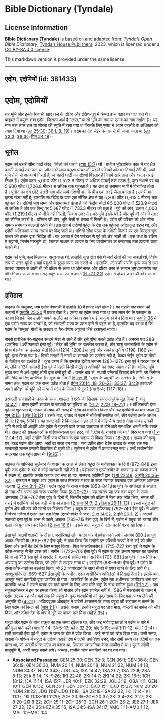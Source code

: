 # Bible Dictionary (Tyndale)

## License Information

**Bible Dictionary (Tyndale)** is based on and adapted from: _Tyndale Open Bible Dictionary_, [Tyndale House Publishers](https://tyndaleopenresources.com/), 2023, which is licensed under a [CC BY-SA 4.0 license](https://creativecommons.org/licenses/by-sa/4.0/legalcode.en).

This markdown version is provided under the same license.



--------------------------------

## एदोम, एदोमियों (id: 381433)

एदोम, एदोमियों
==============

यह भूमि और इसके निवासी खारे ताल के दक्षिण और दक्षिण\-पूर्व में स्थित उच्च पठार पर पाए जाते थे। बाइबल में प्रयुक्त शब्द एदोम, जिसका अर्थ है "लाल," या तो भूमि का नाम या एसाव का नाम दर्शाता है। यह नाम उस लाल दाल या शोरबा की स्मृति में रखा गया था जिसके लिए एसाव ने अपने पहलौठे के अधिकार को त्याग दिया था ([उत 25:30](https://ref.ly/Gen25:30); [36:1, 8, 19](https://ref.ly/Gen36:1,Gen36:8,Gen36:19))। एदोम का देश सेईर के नाम से भी जाना जाता था ([उत 32:3](https://ref.ly/Gen32:3); [36:30](https://ref.ly/Gen36:30); [गिन 24:18](https://ref.ly/Num24:18))।

भूगोल
-----

एदोम की उत्तरी सीमा वादी जेरेद, "विलो की धारा" ([यशा 15:7](https://ref.ly/Isa15:7)) थी। प्राचीन भूवैज्ञानिक काल में यह क्षेत्र काफी ऊंचाई तक उठा था, और गहरे लाल बलुआ पत्थर की चट्टानें पश्चिमी ओर पर दिखाई देती थीं, जहां भूमि तेजी से अराबा में गिरती है, जो गहरी घाटी का दक्षिणी विस्तार है जिसमें खारे ताल और यरदन तराई स्थित हैं। एदोम पठार 5,000 फीट (1,523\.9 मीटर) से अधिक ऊंचाई तक उठता है, कुछ स्थानों पर यह 5,600 फीट (1,706\.8 मीटर) से अधिक तक पहुंचता है। यह क्षेत्र दो असमान भागों में विभाजित होता है। पूनोन का क्षेत्र छोटे उत्तरी भाग और लम्बे दक्षिणी भाग के बीच एक तराई जैसा बनाता है। उत्तरी भाग इतना ऊंचा नहीं है, हालांकि राधदियेह के पास एक सीमित क्षेत्र में यह 5,300 फीट (1,615\.4 मीटर) तक पहुंचता है। दक्षिणी भाग लम्बा और सामान्यतः ऊंचा है, जो केंद्रीय चोटी में 5,000 फीट (1,523\.9 मीटर) से अधिक है और एक बिन्दु पर 5,687 फीट (1,733\.3 मीटर) को छूता है। पूर्व की ओर, ढलान 4,000 फीट (1,219\.1 मीटर) से नीचे नहीं गिरती, सिवाय उत्तर में। मरूभूमि इसके परे है और पूर्व की ओर विस्तार को सीमित करती है। पश्चिम की ओर, भूमि तेजी से अराबा में गिरती है। एदोम की पश्चिम की ओर सीमा समय\-समय पर बदलती रहती थी। इस क्षेत्र में दक्षिणी यहूदा के देश तक पहुंचना अपेक्षाकृत सहज था, और एदोमी अतिक्रमण समय\-समय पर किए जाते थे। दक्षिणी सीमा पठार के दक्षिणी किनारे पर एक विस्तृत चूना पत्थर की ढलान द्वारा चिह्नित थी। यह अराबा में ऐन घारंडल से पूर्व की ओर जाती थी। इस बाधा के दक्षिण में चट्टानी, निर्जन मरूभूमि थी, जिसके माध्यम से व्यापार के लिए एस्योनगेबेर के बन्दरगाह तक व्यापारी यात्रा करते थे।

एदोम की भूमि, कुल मिलाकर, अनुपजाऊ थी, हालांकि कुछ क्षेत्र ऐसे थे जहाँ खेती की जा सकती थी, विशेष रूप से उत्तर\-पूर्व में। यहाँ पशुओं के झुण्ड चराए जा सकते थे। हालांकि, एदोम की संपत्ति मुख्य रूप से उस कारवां व्यापार से आती थी जो दक्षिण से आता था और भारत और दक्षिण अरब से सामान भूमध्यसागरीय तट और मिस्र तक लाता था। महत्वपूर्ण राजा का राजमार्ग ([गिन 21:22](https://ref.ly/Num21:22)) एदोम से होकर उत्तर की ओर जाता था।

इतिहास
------

बाइबल के अनुसार, नाम एदोम वंशावली में [उत्पत्ति 10](https://ref.ly/Gen10:1-Gen10:32) में प्रकट नहीं होता है। यह पहली बार एसाव की कहानी में [उत्पत्ति 25:30](https://ref.ly/Gen25:30) में प्रकट होता है। एसाव को एदोम कहा गया था उस लाल रंग के पकवान के कारण जिसके लिए उन्होंने अपने पहलौठे का अधिकार अपने भाई, याकूब को बेच दिया था। [उत्पत्ति 36](https://ref.ly/Gen36:1-Gen36:43) में एक एदोम राज्य का सन्दर्भ है, जो इस्राएली राज्य के प्रकट होने से पहले का है, हालांकि यह सम्भव है कि एदोम के "प्रमुख" गोत्रों के सरदार या गैर\-वंशीय अगुए थे जैसे इस्राएली न्यायी।

सबसे प्रारंभिक गैर\-बाइबल सन्दर्भ मिस्र से आते हैं और इसे पुष्टि करते प्रतीत होते हैं। अमरना पत्र 288 (प्रारंभिक 14वीं शताब्दी ईसा पूर्व) "सेईर की भूमि" का उल्लेख करता है, और शाशु जनजातियों के एदोम से मिस्र में प्रवेश का उल्लेख सेती द्वितीय (1214–1208 ईसा पूर्व) और रामसेस तृतीय (1198–1166 ईसा पूर्व) द्वारा किया गया है। मिस्री सन्दर्भो में नगरों या शासकों का उल्लेख नहीं है, केवल सेईर\-एदोम के गोत्रों के बेडौइन का उल्लेख है। कुछ प्रमाण हैं कि रामसेस द्वितीय लगभग 1280–1270 ईसा पूर्व में यरदन पार में थे, लेकिन 13वीं शताब्दी ईसा पूर्व से पहले किसी केंद्रीकृत अधिपति का स्पष्ट प्रमाण नहीं है। बल्कि, भूमि मुख्य रूप से अर्ध\-घुमंतू लोगों द्वारा बसी हुई थी। उसके बाद से, स्थायी बस्तियाँ दिखाई देने लगीं, जो निर्गमन की तिथि के लिए प्रासंगिक है। मूसा के गीत में [निर्गमन 15](https://ref.ly/Exod15:1-Exod15:27) "एदोम के प्रमुखों" का उल्लेख है। निर्गमन के समय तक, एदोम का एक राज्य प्रतीत होता है ([गिन 20:14, 18, 20–23](https://ref.ly/Num20:14,Num20:18,Num20:20-Num20:23); [33:37](https://ref.ly/Num33:37); [34:3](https://ref.ly/Num34:3)) इस्राएली अपने प्रतिज्ञा की भूमि की यात्रा में एदोम के किनारे से गुजरे ([न्या 5:4](https://ref.ly/Judg5:4); [11:17–18](https://ref.ly/Judg11:17-Judg11:18))।

  
इस्राएली राजशाही के उदय के समय, शाऊल ने एदोम के खिलाफ सफलतापूर्वक युद्ध किया ([1 शमू 14:47](https://ref.ly/1Sam14:47))। दोएग एदोमी शाऊल के चरवाहों का मुखिया था ([21:7](https://ref.ly/1Sam21:7); [22:9, 18–22](https://ref.ly/1Sam22:9,1Sam22:18-1Sam22:22))। 10वीं शताब्दी ईसा पूर्व की शुरुआत में, दाऊद ने नमक की तराई में एदोम को पराजित किया और कई एदोमियों को मार डाला ([2 शमू 8:13](https://ref.ly/2Sam8:13); [1 इति 18:12](https://ref.ly/1Chr18:12))। इसके बाद, दाऊद ने एदोम में चौकियाँ स्थापित कीं, और एदोमी उनके अधीन हो गए ([2 शमू 8:14](https://ref.ly/2Sam8:14))। यह स्पष्ट नहीं है कि दाऊद ने इन लोगों में कोई सैन्य खतरा देखा या वह उनकी भूमि से तांबे की आपूर्ति और एदोम से गुजरने वाले कारवां यातायात से होने वाले सम्भावित धन में रुचि रखते थे। दाऊद की सफलताओं के परिणामस्वरूप एक हदद, जो "एदोम के राजवंश का था," मिस्र भाग गया ([1 रा 11:14–17](https://ref.ly/1Kgs11:14-1Kgs11:17)), जहाँ उन्होंने मिस्री राज परिवार के एक सदस्य से विवाह किया ( [18–20](https://ref.ly/1Kgs11:18-1Kgs11:20))। दाऊद की मृत्यु पर, हदद एदोम लौट आया, जहाँ वह राजा बन गया। ऐसा प्रतीत होता है कि दाऊद के समय तक एक राजशाही शासन प्रणाली विकसित हो चुकी थी। सुलैमान ने एदोम में प्रभाव बनाए रखा। उन्हें एस्योनगेबेर बन्दरगाह तक पहुंच प्राप्त थी ([9:26](https://ref.ly/1Kgs9:26))।

बाइबल के अभिलेख सुलैमान के शासन के अन्त से लेकर यहूदा के यहोशाफात के दिनों (872–848 ईसा पूर्व) तक एदोम के बारे में कोई जानकारी नहीं देते हैं। यहोशाफात एस्योनगेबेर के बन्दरगाह पर कब्जा करने में सक्षम थे, हालांकि उनके जहाज वहां नष्ट हो गए, सम्भवतः एदोमियों द्वारा ([1 रा 22:48](https://ref.ly/1Kgs22:48); [2 इति 20:36–37](https://ref.ly/2Chr20:36-2Chr20:37))। इस्राएल ने यहूदा और एदोम के साथ मिलकर मोआब के राजा मेशा के खिलाफ एक असफल अभियान चलाया ([2 राजा 3:4–27](https://ref.ly/2Kgs3:4-2Kgs3:27))। एदोम यहूदा के राजा यहोराम (853–841 ईसा पूर्व) के अधीनता से स्वतंत्र हो गया और अपना एक राजा स्थापित किया ([8:20–22](https://ref.ly/2Kgs8:20-2Kgs8:22))। यह स्वतंत्र रहा जब तक यहूदा के राजा अमस्याह (796–767 ईसा पूर्व) के दिनों में, जिन्होंने एदोम को दक्षिण में सेला तक जीत लिया, नमक की तराई में एदोमियों की एक बड़ी सेना को हराया ([2 राजा 14:7](https://ref.ly/2Kgs14:7); [2 इतिहास 25:11–13](https://ref.ly/2Chr25:11-2Chr25:13))। इससे यहूदा को पूनोन क्षेत्र की तांबे की खानों पर नियंत्रण मिला। यहूदा के राजा उज्जियाह (792–740 ईसा पूर्व) ने अपना नियंत्रण दक्षिण में एलत तक बढ़ा लिया (एस्योनगेबेर के पास; [2 रा 14:22](https://ref.ly/2Kgs14:22); [2 इति 26:1–2](https://ref.ly/2Chr26:1-2Chr26:2))। आठवीं शताब्दी ईसा पूर्व के अन्त से पहले, आहाज (735–715 ईसा पूर्व) के दिनों में, एदोम ने यहूदा को हराया और एलत को पुनः प्राप्त कर लिया ([2 राजा 16:6](https://ref.ly/2Kgs16:6))। इसके बाद, यहूदा ने एदोम पर नियंत्रण खो दिया।

ईसा पूर्व आठवीं शताब्दी के दौरान, असीरियाई लोग यरदन पार में प्रवेश करने लगे। लगभग 800 ईसा पूर्व आदद\-निरारी III (810–782 ईसा पूर्व) ने दावा किया कि उन्होंने इन पश्चिमी राज्यों में से कई को जीत लिया और उन्हें भेंट देने के लिए मजबूर किया। फिर तिग्लत्पिलेसेर III (745–727 ईसा पूर्व) ने एदोम के कौस\-मलाकु से भेंट प्राप्त की। सर्गोन II (722–705 ईसा पूर्व) ने एदोम के एक अनाम शासक का उल्लेख किया जो 713 ईसा पूर्व में अश्दोद के बलवा में शामिल था। सन्हेरीब (705–681 ईसा पूर्व) ने एक निश्चित अयारम्मु का उल्लेख किया, जो एदोम से उपहार लाया था। एसर्हद्दोन (681–669 ईसा पूर्व) ने एदोम के राजा कौस\-गब्री का उल्लेख किया, जो 22 जागीरदारों के साथ नीनवे में शपथ खाने के लिए आये थे। अश्शूरबनिपाल (669–627 ईसा पूर्व) के अधीन, एदोम असीरियन अभिलेखों में दिखाई देता है। इसके बाद, अश्शूर स्वयं कसदियों द्वारा पराजित हो गया। कसदियों के अधीन, एदोम एक अधीनस्थ जागीरदार बना रहा, हालांकि 594 में उसने बलवा पर चर्चा करने के लिए अन्य छोटे राष्ट्रों के साथ शामिल हुआ ([यिर्म 27](https://ref.ly/Jer27:1-Jer27:22))। जब नबूकदनेस्सर ने इन पर हमला किया, तो मोआब और एदोम शामिल नहीं थे। 586 में यरूशलेम के पतन में, एदोम तटस्थ रहा और यहां तक कि यहूदा के कुछ शरणार्थियों को कुछ समय के लिए वहां आश्रय लेने की अनुमति दी ([40:11](https://ref.ly/Jer40:11))। भविष्यद्वक्ता ओबद्याह ने बाबेली आक्रमण के समय यहूदा की सहायता न करने के लिए एदोम की निन्दा की ([ओब 1:11](https://ref.ly/Obad1:11))। इसके बजाय, उन्होंने यहूदा पर छापा मारा, बन्दियों को बाबेल को सौंप दिया, और दक्षिण देश के क्षेत्र में भूमि पर कब्जा कर लिया ([यहेज 35](https://ref.ly/Ezek35:1-Ezek35:15))।

यहूदा और एदोम के बीच शत्रुता का एक लम्बा इतिहास था, और कई भविष्यद्वक्ताओं ने एदोम के बारे में प्रतिकूल बातें कही ([यशा 11:14](https://ref.ly/Isa11:14); [34:5–17](https://ref.ly/Isa34:5-Isa34:17); [यहेज 32:29](https://ref.ly/Ezek32:29); [योए 3:19](https://ref.ly/Joel3:19); [आमो 1:11–12](https://ref.ly/Amos1:11-Amos1:12); [मला 1:2–4](https://ref.ly/Mal1:2-Mal1:4))। छठी शताब्दी ईसा पूर्व में, एदोम ने पतन के दौर में प्रवेश किया। कई नगरों को छोड़ दिया गया। उसी समय, अराबा के पश्चिम में यहूदा के दक्षिणी पहाड़ी देश में एदोमी उपनिवेश उभरे, और रोमी समय तक एदोमी का एक प्रान्त था, जो फारसी प्रान्त एदोम का वंशज था, जिसका प्रशासनिक केन्द्र लाकीश में था। पुराने एदोमी मातृभूमि में, अरबी समूह बसने लगे। अन्ततः, प्राचीन एदोम नबातियों का घर बन गया।

* **Associated Passages:** GEN 25:30; GEN 32:3; GEN 36:1; GEN 36:8; GEN 36:19; GEN 36:30; NUM 20:14; NUM 20:18; NUM 21:22; NUM 24:18; NUM 33:37; NUM 34:3; JDG 5:4; 1SA 14:47; 1SA 21:7; 1SA 22:9; 2SA 8:13; 2SA 8:14; 1KI 9:26; 1KI 22:48; 2KI 14:7; 2KI 14:22; 2KI 16:6; 1CH 18:12; ISA 11:14; ISA 15:7; JER 40:11; EZK 32:29; JOL 3:19; OBA 1:11; GEN 10:1–GEN 10:32; GEN 36:1–GEN 36:43; EXO 15:1–EXO 15:27; NUM 20:20–NUM 20:23; JDG 11:17–JDG 11:18; 1SA 22:18–1SA 22:22; 1KI 11:14–1KI 11:17; 1KI 11:18–1KI 11:20; 2CH 20:36–2CH 20:37; 2KI 3:4–2KI 3:27; 2KI 8:20–2KI 8:22; 2CH 25:11–2CH 25:13; 2CH 26:1–2CH 26:2; JER 27:1–JER 27:22; EZK 35:1–EZK 35:15; ISA 34:5–ISA 34:17; AMO 1:11–AMO 1:12; MAL 1:2–MAL 1:4

